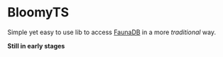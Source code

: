 # BloomyTS

Simple yet easy to use lib to access [FaunaDB](https://fauna.com) in a more _traditional_ way.

**Still in early stages**
